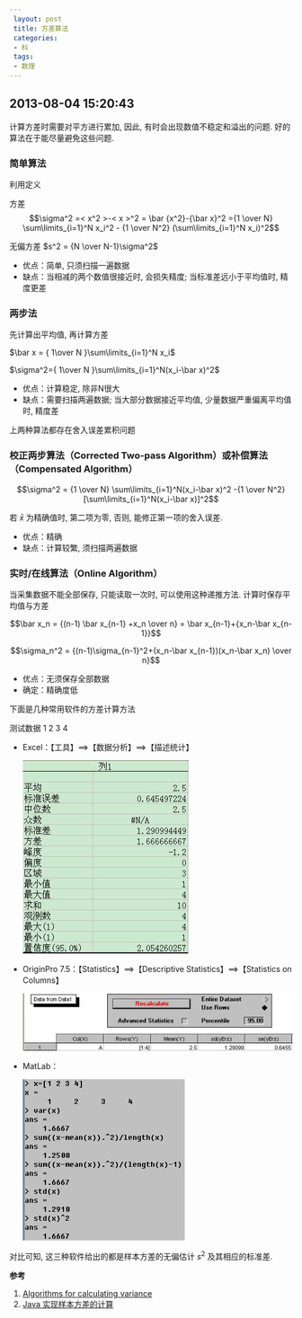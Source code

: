 ```yaml
---
 layout: post
 title: 方差算法
 categories: 
 - 科
 tags:
 - 数理
---
```


## 2013-08-04 15:20:43

计算方差时需要对平方进行累加, 因此, 有时会出现数值不稳定和溢出的问题. 好的算法在于能尽量避免这些问题. 

### 简单算法

利用定义

方差 $$\sigma^2 =< x^2 >-< x >^2 = \bar {x^2}-{\bar x}^2 ={1 \over N} \sum\limits_{i=1}^N x_i^2 - {1 \over N^2} (\sum\limits_{i=1}^N x_i)^2$$

无偏方差 $s^2 = {N \over N-1}\sigma^2$

- 优点：简单, 只须扫描一遍数据
- 缺点：当相减的两个数值很接近时, 会损失精度; 当标准差远小于平均值时, 精度更差

### 两步法

先计算出平均值, 再计算方差

$\bar x = { 1\over N }\sum\limits_{i=1}^N x_i$

$\sigma^2={ 1\over N }\sum\limits_{i=1}^N(x_i-\bar x)^2$

- 优点：计算稳定, 除非N很大
- 缺点：需要扫描两遍数据; 当大部分数据接近平均值, 少量数据严重偏离平均值时, 精度差

上两种算法都存在舍入误差累积问题

### 校正两步算法（Corrected Two-pass Algorithm）或补偿算法（Compensated Algorithm）

$$\sigma^2 = {1 \over N} \sum\limits_{i=1}^N(x_i-\bar x)^2 -{1 \over N^2} [\sum\limits_{i=1}^N(x_i-\bar  x)]^2$$

若 $\bar x$ 为精确值时, 第二项为零, 否则, 能修正第一项的舍入误差. 

- 优点：精确
- 缺点：计算较繁, 须扫描两遍数据

### 实时/在线算法（Online Algorithm）

当采集数据不能全部保存, 只能读取一次时, 可以使用这种递推方法. 计算时保存平均值与方差

$$\bar x_n = {(n-1) \bar x_{n-1} +x_n \over n} = \bar x_{n-1}+{x_n-\bar x_{n-1}}$$

$$\sigma_n^2 = {(n-1)\sigma_{n-1}^2+(x_n-\bar x_{n-1})(x_n-\bar x_n) \over n}$$

- 优点：无须保存全部数据
- 确定：精确度低

下面是几种常用软件的方差计算方法

测试数据 1 2 3 4

- Excel：【工具】==>【数据分析】==>【描述统计】

	![Excel](/pic/2013-08-04-方差算法_Excel.jpg)

- OriginPro 7.5：【Statistics】==>【Descriptive Statistics】==>【Statistics on Columns】

	![Origin](/pic/2013-08-04-方差算法_Origin.jpg)

- MatLab：

	![Matlab](/pic/2013-08-04-方差算法_Matlab.jpg)

对比可知, 这三种软件给出的都是样本方差的无偏估计 $s^2$ 及其相应的标准差. 

**参考**

1. [Algorithms for calculating variance](http://en.wikipedia.org/wiki/Algorithms_for_calculating_variance)
2. [Java 实现样本方差的计算](http://my.oschina.net/BreathL/blog/41063)
